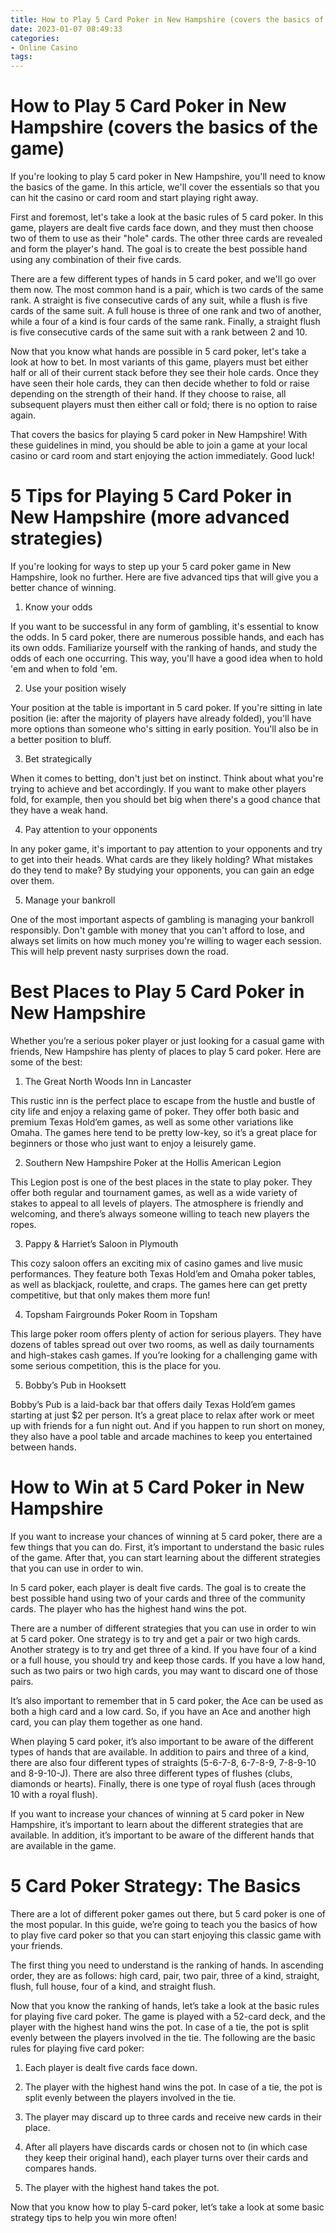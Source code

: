 ```yaml
---
title: How to Play 5 Card Poker in New Hampshire (covers the basics of the game) 
date: 2023-01-07 08:49:33
categories:
- Online Casino
tags:
---
```



#  How to Play 5 Card Poker in New Hampshire (covers the basics of the game) 

If you're looking to play 5 card poker in New Hampshire, you'll need to know the basics of the game. In this article, we'll cover the essentials so that you can hit the casino or card room and start playing right away.

First and foremost, let's take a look at the basic rules of 5 card poker. In this game, players are dealt five cards face down, and they must then choose two of them to use as their "hole" cards. The other three cards are revealed and form the player's hand. The goal is to create the best possible hand using any combination of their five cards.

There are a few different types of hands in 5 card poker, and we'll go over them now. The most common hand is a pair, which is two cards of the same rank. A straight is five consecutive cards of any suit, while a flush is five cards of the same suit. A full house is three of one rank and two of another, while a four of a kind is four cards of the same rank. Finally, a straight flush is five consecutive cards of the same suit with a rank between 2 and 10.

Now that you know what hands are possible in 5 card poker, let's take a look at how to bet. In most variants of this game, players must bet either half or all of their current stack before they see their hole cards. Once they have seen their hole cards, they can then decide whether to fold or raise depending on the strength of their hand. If they choose to raise, all subsequent players must then either call or fold; there is no option to raise again.

That covers the basics for playing 5 card poker in New Hampshire! With these guidelines in mind, you should be able to join a game at your local casino or card room and start enjoying the action immediately. Good luck!

#  5 Tips for Playing 5 Card Poker in New Hampshire (more advanced strategies) 

If you're looking for ways to step up your 5 card poker game in New Hampshire, look no further. Here are five advanced tips that will give you a better chance of winning.

1. Know your odds 

If you want to be successful in any form of gambling, it's essential to know the odds. In 5 card poker, there are numerous possible hands, and each has its own odds. Familiarize yourself with the ranking of hands, and study the odds of each one occurring. This way, you'll have a good idea when to hold 'em and when to fold 'em.

2. Use your position wisely 

Your position at the table is important in 5 card poker. If you're sitting in late position (ie: after the majority of players have already folded), you'll have more options than someone who's sitting in early position. You'll also be in a better position to bluff.

3. Bet strategically 

When it comes to betting, don't just bet on instinct. Think about what you're trying to achieve and bet accordingly. If you want to make other players fold, for example, then you should bet big when there's a good chance that they have a weak hand.

4. Pay attention to your opponents 

In any poker game, it's important to pay attention to your opponents and try to get into their heads. What cards are they likely holding? What mistakes do they tend to make? By studying your opponents, you can gain an edge over them.

5. Manage your bankroll 

One of the most important aspects of gambling is managing your bankroll responsibly. Don't gamble with money that you can't afford to lose, and always set limits on how much money you're willing to wager each session. This will help prevent nasty surprises down the road.

#  Best Places to Play 5 Card Poker in New Hampshire 

Whether you’re a serious poker player or just looking for a casual game with friends, New Hampshire has plenty of places to play 5 card poker. Here are some of the best:

1. The Great North Woods Inn in Lancaster

This rustic inn is the perfect place to escape from the hustle and bustle of city life and enjoy a relaxing game of poker. They offer both basic and premium Texas Hold’em games, as well as some other variations like Omaha. The games here tend to be pretty low-key, so it’s a great place for beginners or those who just want to enjoy a leisurely game.

2. Southern New Hampshire Poker at the Hollis American Legion

This Legion post is one of the best places in the state to play poker. They offer both regular and tournament games, as well as a wide variety of stakes to appeal to all levels of players. The atmosphere is friendly and welcoming, and there’s always someone willing to teach new players the ropes.

3. Pappy & Harriet’s Saloon in Plymouth

This cozy saloon offers an exciting mix of casino games and live music performances. They feature both Texas Hold’em and Omaha poker tables, as well as blackjack, roulette, and craps. The games here can get pretty competitive, but that only makes them more fun!

4. Topsham Fairgrounds Poker Room in Topsham

This large poker room offers plenty of action for serious players. They have dozens of tables spread out over two rooms, as well as daily tournaments and high-stakes cash games. If you’re looking for a challenging game with some serious competition, this is the place for you.

5. Bobby’s Pub in Hooksett

Bobby’s Pub is a laid-back bar that offers daily Texas Hold’em games starting at just $2 per person. It’s a great place to relax after work or meet up with friends for a fun night out. And if you happen to run short on money, they also have a pool table and arcade machines to keep you entertained between hands.

#  How to Win at 5 Card Poker in New Hampshire 

If you want to increase your chances of winning at 5 card poker, there are a few things that you can do. First, it’s important to understand the basic rules of the game. After that, you can start learning about the different strategies that you can use in order to win.

In 5 card poker, each player is dealt five cards. The goal is to create the best possible hand using two of your cards and three of the community cards. The player who has the highest hand wins the pot.

There are a number of different strategies that you can use in order to win at 5 card poker. One strategy is to try and get a pair or two high cards. Another strategy is to try and get three of a kind. If you have four of a kind or a full house, you should try and keep those cards. If you have a low hand, such as two pairs or two high cards, you may want to discard one of those pairs.

It’s also important to remember that in 5 card poker, the Ace can be used as both a high card and a low card. So, if you have an Ace and another high card, you can play them together as one hand.

When playing 5 card poker, it’s also important to be aware of the different types of hands that are available. In addition to pairs and three of a kind, there are also four different types of straights (5-6-7-8, 6-7-8-9, 7-8-9-10 and 8-9-10-J). There are also three different types of flushes (clubs, diamonds or hearts). Finally, there is one type of royal flush (aces through 10 with a royal flush).

If you want to increase your chances of winning at 5 card poker in New Hampshire, it’s important to learn about the different strategies that are available. In addition, it’s important to be aware of the different hands that are available in the game.

#  5 Card Poker Strategy: The Basics

There are a lot of different poker games out there, but 5 card poker is one of the most popular. In this guide, we’re going to teach you the basics of how to play five card poker so that you can start enjoying this classic game with your friends.

The first thing you need to understand is the ranking of hands. In ascending order, they are as follows: high card, pair, two pair, three of a kind, straight, flush, full house, four of a kind, and straight flush.

Now that you know the ranking of hands, let’s take a look at the basic rules for playing five card poker. The game is played with a 52-card deck, and the player with the highest hand wins the pot. In case of a tie, the pot is split evenly between the players involved in the tie. The following are the basic rules for playing five card poker:

1. Each player is dealt five cards face down.

2. The player with the highest hand wins the pot. In case of a tie, the pot is split evenly between the players involved in the tie.

3. The player may discard up to three cards and receive new cards in their place.

4. After all players have discards cards or chosen not to (in which case they keep their original hand), each player turns over their cards and compares hands.

5. The player with the highest hand takes the pot.

Now that you know how to play 5-card poker, let’s take a look at some basic strategy tips to help you win more often! 

 

 

 

 

 